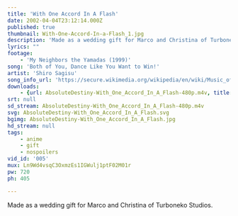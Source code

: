 ```yaml
---
title: 'With One Accord In A Flash'
date: 2002-04-04T23:12:14.000Z
published: true
thumbnail: With-One-Accord-In-a-Flash_1.jpg
description: 'Made as a wedding gift for Marco and Christina of Turboneko Studios.'
lyrics: ""
footage:
    - 'My Neighbors the Yamadas (1999)'
song: 'Both of You, Dance Like You Want to Win!'
artist: 'Shiro Sagisu'
song_info_url: 'https://secure.wikimedia.org/wikipedia/en/wiki/Music_of_Neon_Genesis_Evangelion#Neon_Genesis_Evangelion_II'
downloads:
    - {url: AbsoluteDestiny-With_One_Accord_In_A_Flash-480p.m4v, title: '480p mp4', width: 848, height: 480, mimetype: video/mp4}
srt: null
sd_stream: AbsoluteDestiny-With_One_Accord_In_A_Flash-480p.m4v
svg: AbsoluteDestiny-With_One_Accord_In_A_Flash.svg
bgimg: AbsoluteDestiny-With_One_Accord_In_A_Flash.jpg
hd_stream: null
tags:
    - anime
    - gift
    - nospoilers
vid_id: '005'
mux: Ln9Wd4vsqC3OxmzEs1IGWulj1ptF02M01r
pw: 720
ph: 405

---
```

Made as a wedding gift for Marco and Christina of Turboneko Studios.